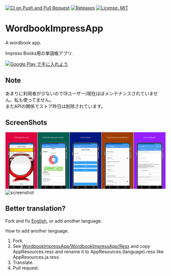 [![CI on Push and Pull Request](https://github.com/kurema/WordbookImpressApp/actions/workflows/build.yml/badge.svg)](https://github.com/kurema/WordbookImpressApp/actions/workflows/build.yml)
[![Releases](https://img.shields.io/github/release/kurema/WordbookImpressApp.svg)](https://github.com/kurema/WordbookImpressApp/releases/latest)
[![License: MIT](https://img.shields.io/badge/License-MIT-blue.svg)](https://github.com/kurema/WordbookImpressApp/blob/master/LICENSE)

# WordbookImpressApp
A wordbook app.

Impress Books用の単語帳アプリ.

<a href='https://play.google.com/store/apps/details?id=com.github.kurema.WordbookImpressApp&pcampaignid=pcampaignidMKT-Other-global-all-co-prtnr-py-PartBadge-Mar2515-1'><img alt='Google Play で手に入れよう' src='https://play.google.com/intl/ja/badges/static/images/badges/ja_badge_web_generic.png' height='52px'/></a>

## Note
あまりに利用者が少ないので(9ユーザー)現在ほぼメンテナンスされていません。私も使ってません。  
またAPIの関係でストア昨日は削除されています。  

## ScreenShots
![screenshot](/res/readme/en.combined.png)  
![screenshot](/res/readme/ja.combined.png)

## Better translation?
Fork and fix [English](https://github.com/kurema/WordbookImpressApp/blob/master/WordbookImpressApp/WordbookImpressApp/WordbookImpressApp/Resx/AppResources.resx), or add another language.

How to add another language.
1. Fork.
2. See [WordbookImpressApp/WordbookImpressApp/Resx](https://github.com/kurema/WordbookImpressApp/tree/master/WordbookImpressApp/WordbookImpressApp/WordbookImpressApp/Resx) and copy AppResources.resx and rename it to AppResources.(language).resx like AppResources.ja.resx.
3. Translate.
4. Pull request.
